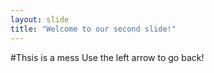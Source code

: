 ```yaml
---
layout: slide
title: "Welcome to our second slide!"
---
```

#Thsis is a mess
Use the left arrow to go back!
